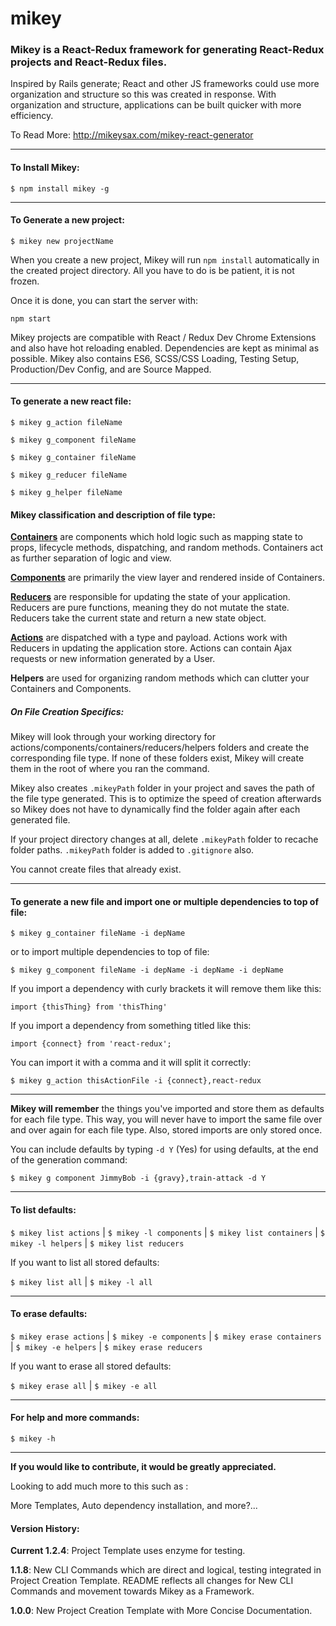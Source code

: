 # mikey
### Mikey is a React-Redux framework for generating React-Redux projects and React-Redux files.

Inspired by Rails generate; React and other JS frameworks could use more organization and structure so this was created in response. With organization and structure, applications can be built quicker with more efficiency.

To Read More: http://mikeysax.com/mikey-react-generator
___
#### <strong>To Install Mikey:</strong>

```$ npm install mikey -g```
___
#### <strong>To Generate a new project:</strong>

```$ mikey new projectName```

When you create a new project, Mikey will run ```npm install``` automatically in the created project directory. All you have to do is be patient, it is not frozen.

Once it is done, you can start the server with:

```npm start```

Mikey projects are compatible with React / Redux Dev Chrome Extensions and also have hot reloading enabled. Dependencies are kept as minimal as possible. Mikey also contains ES6, SCSS/CSS Loading, Testing Setup, Production/Dev Config, and are Source Mapped.
___
#### <strong>To generate a new react file:</strong>

```$ mikey g_action fileName```

```$ mikey g_component fileName```   

```$ mikey g_container fileName```  

```$ mikey g_reducer fileName```  

```$ mikey g_helper fileName```

#### <strong>Mikey classification and description of file type:</strong>

<strong>[Containers](http://redux.js.org/docs/basics/UsageWithReact.html)</strong> are components which hold logic such as mapping state to props, lifecycle methods, dispatching, and random methods. Containers act as further separation of logic and view.

<strong>[Components](http://redux.js.org/docs/basics/UsageWithReact.html)</strong> are primarily the view layer and rendered inside of Containers.

<strong>[Reducers](http://redux.js.org/docs/basics/Reducers.html)</strong> are responsible for updating the state of your application. Reducers are pure functions, meaning they do not mutate the state. Reducers take the current state and return a new state object.

<strong>[Actions](http://redux.js.org/docs/basics/Actions.html)</strong> are dispatched with a type and payload. Actions work with Reducers in updating the application store. Actions can contain Ajax requests or new information generated by a User.

<strong>Helpers</strong> are used for organizing random methods which can clutter your Containers and Components.

##### <strong>On File Creation Specifics:</strong>

Mikey will look through your working directory for actions/components/containers/reducers/helpers folders and create the corresponding file type. If none of these folders exist, Mikey will create them in the root of where you ran the command.

Mikey also creates ```.mikeyPath``` folder in your project and saves the path of the file type generated. This is to optimize the speed of creation afterwards so Mikey does not have to dynamically find the folder again after each generated file.

If your project directory changes at all, delete ```.mikeyPath``` folder to recache folder paths. ```.mikeyPath``` folder is added to ```.gitignore``` also.

You cannot create files that already exist.
___
#### <strong>To generate a new file and import one or multiple dependencies to top of file:</strong>

```$ mikey g_container fileName -i depName```  

or to import multiple dependencies to top of file:

```$ mikey g_component fileName -i depName -i depName -i depName```

If you import a dependency with curly brackets it will remove them like this:

```import {thisThing} from 'thisThing'```

If you import a dependency from something titled like this:

```import {connect} from 'react-redux';```

You can import it with a comma and it will split it correctly:

```$ mikey g_action thisActionFile -i {connect},react-redux```
___
<strong>Mikey will remember</strong> the things you've imported and store them as defaults for each file type. This way, you will never have to import the same file over and over again for each file type. Also, stored imports are only stored once.

You can include defaults by typing ```-d Y``` (Yes) for using defaults, at the end of the generation command:

```$ mikey g component JimmyBob -i {gravy},train-attack -d Y```
___
#### <strong>To list defaults:</strong>

```$ mikey list actions``` | ```$ mikey -l components``` | ```$ mikey list containers``` | ```$ mikey -l helpers``` | ```$ mikey list reducers```

If you want to list all stored defaults:

```$ mikey list all```    |    ```$ mikey -l all```
___
#### <strong>To erase defaults:</strong>

```$ mikey erase actions``` | ```$ mikey -e components``` | ```$ mikey erase containers``` | ```$ mikey -e helpers``` | ```$ mikey erase reducers```

If you want to erase all stored defaults:

```$ mikey erase all```    |    ```$ mikey -e all```
___
#### <strong>For help and more commands:</strong>

```$ mikey -h```
___
<strong>If you would like to contribute, it would be greatly appreciated.</strong>

Looking to add much more to this such as :

More Templates, Auto dependency installation, and more?...

#### <strong>Version History:</strong>

<strong>Current 1.2.4</strong>: Project Template uses enzyme for testing.

<strong>1.1.8</strong>: New CLI Commands which are direct and logical, testing integrated in Project Creation Template. README reflects all changes for New CLI Commands and movement towards Mikey as a Framework.

<strong>1.0.0</strong>: New Project Creation Template with More Concise Documentation.
